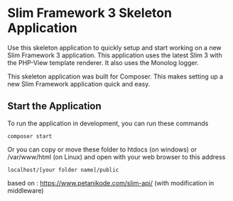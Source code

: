 # Slim Framework 3 Skeleton Application

Use this skeleton application to quickly setup and start working on a new Slim Framework 3 application. This application uses the latest Slim 3 with the PHP-View template renderer. It also uses the Monolog logger.

This skeleton application was built for Composer. This makes setting up a new Slim Framework application quick and easy.

## Start the Application

To run the application in development, you can run these commands 

	composer start

Or you can copy or move these folder to htdocs (on windows) or /var/www/html (on Linux) and open with your web
browser to this address

	localhost/[your folder name]/public


based on : https://www.petanikode.com/slim-api/ (with modification in middleware)

